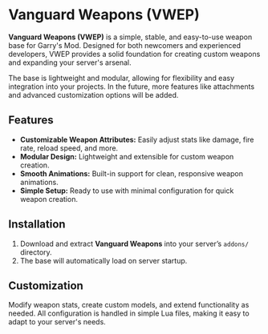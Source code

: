 # Vanguard Weapons (VWEP)

**Vanguard Weapons (VWEP)** is a simple, stable, and easy-to-use weapon base for Garry's Mod. Designed for both newcomers and experienced developers, VWEP provides a solid foundation for creating custom weapons and expanding your server's arsenal.

The base is lightweight and modular, allowing for flexibility and easy integration into your projects. In the future, more features like attachments and advanced customization options will be added.

## Features

- **Customizable Weapon Attributes:** Easily adjust stats like damage, fire rate, reload speed, and more.
- **Modular Design:** Lightweight and extensible for custom weapon creation.
- **Smooth Animations:** Built-in support for clean, responsive weapon animations.
- **Simple Setup:** Ready to use with minimal configuration for quick weapon creation.

## Installation

1. Download and extract **Vanguard Weapons** into your server’s `addons/` directory.
2. The base will automatically load on server startup.

## Customization

Modify weapon stats, create custom models, and extend functionality as needed. All configuration is handled in simple Lua files, making it easy to adapt to your server's needs.
